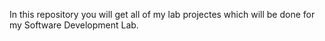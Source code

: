 In this repository you will get all of my lab projectes which will be done for my Software Development Lab.
